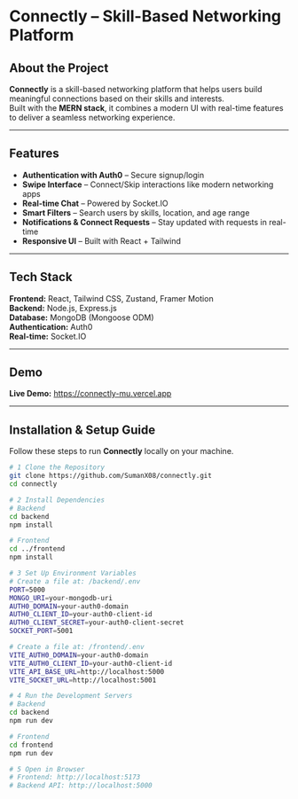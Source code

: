 # Connectly – Skill-Based Networking Platform

##  About the Project
**Connectly** is a skill-based networking platform that helps users build meaningful connections based on their skills and interests.  
Built with the **MERN stack**, it combines a modern UI with real-time features to deliver a seamless networking experience.

---

##  Features
-  **Authentication with Auth0** – Secure signup/login  
-  **Swipe Interface** – Connect/Skip interactions like modern networking apps  
-  **Real-time Chat** – Powered by Socket.IO  
-  **Smart Filters** – Search users by skills, location, and age range  
-  **Notifications & Connect Requests** – Stay updated with requests in real-time  
-  **Responsive UI** – Built with React + Tailwind  

---

##  Tech Stack
**Frontend:** React, Tailwind CSS, Zustand, Framer Motion  
**Backend:** Node.js, Express.js  
**Database:** MongoDB (Mongoose ODM)  
**Authentication:** Auth0  
**Real-time:** Socket.IO  

---

##  Demo
 **Live Demo:** https://connectly-mu.vercel.app 


---

##  Installation & Setup Guide  

Follow these steps to run **Connectly** locally on your machine.  

```bash
# 1️ Clone the Repository
git clone https://github.com/SumanX08/connectly.git
cd connectly

# 2️ Install Dependencies
# Backend
cd backend
npm install

# Frontend
cd ../frontend
npm install

# 3️ Set Up Environment Variables
# Create a file at: /backend/.env
PORT=5000
MONGO_URI=your-mongodb-uri
AUTH0_DOMAIN=your-auth0-domain
AUTH0_CLIENT_ID=your-auth0-client-id
AUTH0_CLIENT_SECRET=your-auth0-client-secret
SOCKET_PORT=5001

# Create a file at: /frontend/.env
VITE_AUTH0_DOMAIN=your-auth0-domain
VITE_AUTH0_CLIENT_ID=your-auth0-client-id
VITE_API_BASE_URL=http://localhost:5000
VITE_SOCKET_URL=http://localhost:5001

# 4️ Run the Development Servers
# Backend
cd backend
npm run dev

# Frontend
cd frontend
npm run dev

# 5️ Open in Browser
# Frontend: http://localhost:5173
# Backend API: http://localhost:5000
